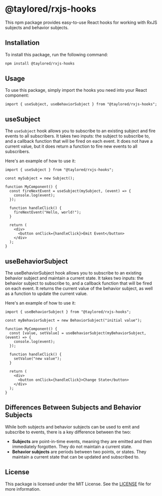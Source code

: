 # @taylored/rxjs-hooks

This npm package provides easy-to-use React hooks for working with RxJS subjects and behavior subjects.

## Installation

To install this package, run the following command:

```bash
npm install @taylored/rxjs-hooks
```

## Usage

To use this package, simply import the hooks you need into your React component:

```tsx
import { useSubject, useBehaviorSubject } from "@taylored/rxjs-hooks";
```

## useSubject

The `useSubject` hook allows you to subscribe to an existing subject and fire events to all subscribers. It takes two inputs: the subject to subscribe to, and a callback function that will be fired on each event. It does not have a current value, but it does return a function to fire new events to all subscribers.

Here's an example of how to use it:

```tsx
import { useSubject } from "@taylored/rxjs-hooks";

const mySubject = new Subject();

function MyComponent() {
  const fireNextEvent = useSubject(mySubject, (event) => {
    console.log(event);
  });

  function handleClick() {
    fireNextEvent("Hello, world!");
  }

  return (
    <div>
      <button onClick={handleClick}>Emit Event</button>
    </div>
  );
}
```

## useBehaviorSubject

The useBehaviorSubject hook allows you to subscribe to an existing behavior subject and maintain a current state. It takes two inputs: the behavior subject to subscribe to, and a callback function that will be fired on each event. It returns the current value of the behavior subject, as well as a function to update the current value.

Here's an example of how to use it:

```tsx
import { useBehaviorSubject } from "@taylored/rxjs-hooks";

const myBehaviorSubject = new BehaviorSubject("initial value");

function MyComponent() {
  const [value, setValue] = useBehaviorSubject(myBehaviorSubject, (event) => {
    console.log(event);
  });

  function handleClick() {
    setValue("new value");
  }

  return (
    <div>
      <button onClick={handleClick}>Change State</button>
    </div>
  );
}
```

## Differences Between Subjects and Behavior Subjects

While both subjects and behavior subjects can be used to emit and subscribe to events, there is a key difference between the two:

- **Subjects** are point-in-time events, meaning they are emitted and then immediately forgotten. They do not maintain a current state.
- **Behavior subjects** are periods between two points, or states. They maintain a current state that can be updated and subscribed to.

## License

This package is licensed under the MIT License. See the [LICENSE](https://github.com/taylor-ben/rxjs-hooks/blob/main/LICENSE) file for more information.
